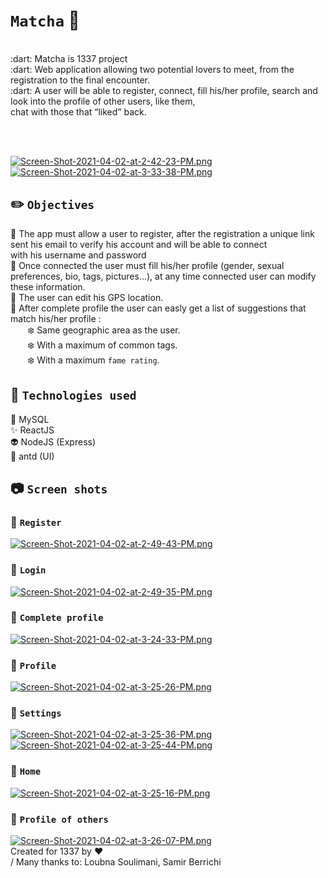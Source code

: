 # `Matcha` :couplekiss:<br/>
<br/>
:dart: Matcha is 1337 project<br/>
:dart: Web application allowing two potential lovers to meet, from the registration to the final encounter.<br/>
:dart: A user will be able to register, connect, fill his/her profile, search and look into the profile of other users, like them, </br>
chat with those that “liked” back.

<br/><br/>

[![Screen-Shot-2021-04-02-at-2-42-23-PM.png](https://i.postimg.cc/s27dgbpq/Screen-Shot-2021-04-02-at-2-42-23-PM.png)](https://postimg.cc/Y4ryXnDz)
[![Screen-Shot-2021-04-02-at-3-33-38-PM.png](https://i.postimg.cc/Qt5f5WSd/Screen-Shot-2021-04-02-at-3-33-38-PM.png)](https://postimg.cc/sQjPCxtk)

## :pencil2: `Objectives`<br/>

:thought_balloon: The app must allow a user to register, after the registration a unique link sent his email to verify his account and will be able to connect <br/>
with his username and password <br/>
:thought_balloon: Once connected the user must fill his/her profile (gender, sexual preferences, bio, tags, pictures...), at any time connected user can modify these information. <br/>
:thought_balloon: The user can edit his GPS location. <br/>
:thought_balloon: After complete profile the user can easly get a list of suggestions that match his/her profile :<br/>
&nbsp;&nbsp;&nbsp;&nbsp;&nbsp;&nbsp; :snowflake: Same geographic area as the user.<br/>
&nbsp;&nbsp;&nbsp;&nbsp;&nbsp;&nbsp; :snowflake: With a maximum of common tags.<br/>
&nbsp;&nbsp;&nbsp;&nbsp;&nbsp;&nbsp; :snowflake: With a maximum `fame rating`.<br/>

## :100: `Technologies used`<br/>
:anger: MySQL<br/>
:sparkles: ReactJS<br/>
:alien: NodeJS (Express)<br/>
:eyes: antd (UI)<br/>

## :camera: `Screen shots`</br>
### :triangular_flag_on_post: `Register`</br>
[![Screen-Shot-2021-04-02-at-2-49-43-PM.png](https://i.postimg.cc/MTGLQGNc/Screen-Shot-2021-04-02-at-2-49-43-PM.png)](https://postimg.cc/bGKLXqz8)
### :triangular_flag_on_post: `Login`</br>
[![Screen-Shot-2021-04-02-at-2-49-35-PM.png](https://i.postimg.cc/gJnWP4YB/Screen-Shot-2021-04-02-at-2-49-35-PM.png)](https://postimg.cc/xJD7vvNK)
### :triangular_flag_on_post: `Complete profile`</br>
[![Screen-Shot-2021-04-02-at-3-24-33-PM.png](https://i.postimg.cc/DyQRHRrw/Screen-Shot-2021-04-02-at-3-24-33-PM.png)](https://postimg.cc/qzRmCbDP)
### :triangular_flag_on_post: `Profile`</br>
[![Screen-Shot-2021-04-02-at-3-25-26-PM.png](https://i.postimg.cc/pV5HG0cm/Screen-Shot-2021-04-02-at-3-25-26-PM.png)](https://postimg.cc/jCTmChbT)
### :triangular_flag_on_post: `Settings`</br>
[![Screen-Shot-2021-04-02-at-3-25-36-PM.png](https://i.postimg.cc/qqsZfCC5/Screen-Shot-2021-04-02-at-3-25-36-PM.png)](https://postimg.cc/n9L1Br24)
[![Screen-Shot-2021-04-02-at-3-25-44-PM.png](https://i.postimg.cc/x1Tp78j6/Screen-Shot-2021-04-02-at-3-25-44-PM.png)](https://postimg.cc/9rKBwW79)
### :triangular_flag_on_post: `Home`</br>
[![Screen-Shot-2021-04-02-at-3-25-16-PM.png](https://i.postimg.cc/fW1wM4S7/Screen-Shot-2021-04-02-at-3-25-16-PM.png)](https://postimg.cc/7bMvNWVb)
### :triangular_flag_on_post: `Profile of others`</br>
[![Screen-Shot-2021-04-02-at-3-26-07-PM.png](https://i.postimg.cc/nz66fJSC/Screen-Shot-2021-04-02-at-3-26-07-PM.png)](https://postimg.cc/R6LPwjBB)
<br/>
Created for 1337 by :heart:<br>/
Many thanks to: Loubna Soulimani, Samir Berrichi
